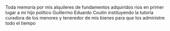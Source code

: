 Toda memoria por mis alquileres de fundamentos adquiridos rios en primer lugar a mi hijo político Guillermo Eduardo Coutin instituyendo la tutoría curadora de los menores y teneredor de mis bienes para que los administre todo el tiempo